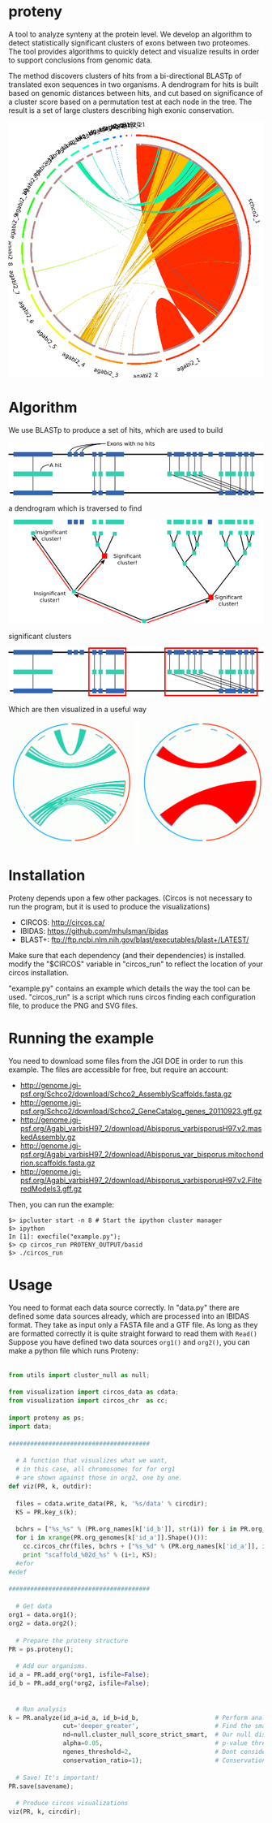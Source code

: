 proteny
=======

A tool to analyze synteny at the protein level.
We develop an algorithm to detect statistically significant clusters of exons between two proteomes.
The tool provides algorithms to quickly detect and visualize results in order to support conclusions from genomic data.

The method discovers clusters of hits from a bi-directional BLASTp of translated exon sequences in two organisms.
A dendrogram for hits is built based on genomic distances between hits, and cut based on significance of a cluster score based on a permutation test at each node in the tree.
The result is a set of large clusters describing high exonic conservation.

![An example of the figures generated by proteny](/readme/example_output.gif)

Algorithm
=========

We use BLASTp to produce a set of hits, which are used to build

![We use BLASTp to produce a set of hits, which are used to build](/readme/clustering_dendrogram_a.gif)

a dendrogram which is traversed to find

![a dendrogram which is traversed to find](/readme/clustering_dendrogram_b.gif)

significant clusters

![significant clusters.](/readme/clustering_dendrogram_c.gif)

Which are then visualized in a useful way

![Visualizations with Circos](/readme/visualization.gif)


Installation
=============

Proteny depends upon a few other packages.
(Circos is not necessary to run the program, but it is used to produce the visualizations)

 * CIRCOS: http://circos.ca/
 * IBIDAS: https://github.com/mhulsman/ibidas
 * BLAST+: ftp://ftp.ncbi.nlm.nih.gov/blast/executables/blast+/LATEST/


Make sure that each dependency (and their dependencies) is installed.
modify the "$CIRCOS" variable in "circos_run" to reflect the location of your circos installation.

"example.py" contains an example which details the way the tool can be used.
"circos_run" is a script which runs circos finding each configuration file, to produce the PNG and SVG files.

Running the example
=====================

You need to download some files from the JGI DOE in order to run this example.
The files are accessible for free, but require an account:

 * http://genome.jgi-psf.org/Schco2/download/Schco2_AssemblyScaffolds.fasta.gz
 * http://genome.jgi-psf.org/Schco2/download/Schco2_GeneCatalog_genes_20110923.gff.gz
 * http://genome.jgi-psf.org/Agabi_varbisH97_2/download/Abisporus_varbisporusH97.v2.maskedAssembly.gz
 * http://genome.jgi-psf.org/Agabi_varbisH97_2/download/Abisporus_var_bisporus.mitochondrion.scaffolds.fasta.gz
 * http://genome.jgi-psf.org/Agabi_varbisH97_2/download/Abisporus_varbisporusH97.v2.FilteredModels3.gff.gz

Then, you can run the example:

```shell
$> ipcluster start -n 8 # Start the ipython cluster manager
$> ipython
In [1]: execfile("example.py");
$> cp circos_run PROTENY_OUTPUT/basid
$> ./circos_run
```

Usage
=========

You need to format each data source correctly.
In "data.py" there are defined some data sources already, which are processed into an IBIDAS format.
They take as input only a FASTA file and a GTF file.
As long as they are formatted correctly it is quite straight forward to read them with `Read()`
Suppose you have defined two data sources `org1()` and `org2()`, you can make a python file which runs Proteny:

```python

from utils import cluster_null as null;

from visualization import circos_data as cdata;
from visualization import circos_chr  as cc;

import proteny as ps;
import data;

#######################################

  # A function that visualizes what we want,
  # in this case, all chromosomes for for org1 
  # are shown against those in org2, one by one.
def viz(PR, k, outdir):

  files = cdata.write_data(PR, k, '%s/data' % circdir);
  KS = PR.key_s(k);

  bchrs = ["%s_%s" % (PR.org_names[k['id_b']], str(i)) for i in PR.org_genomes[k['id_b']].Get(0)() ];
  for i in xrange(PR.org_genomes[k['id_a']].Shape()()):
    cc.circos_chr(files, bchrs + ["%s_%d" % (PR.org_names[k['id_a']], i+1)], ["%s_%d=0.4r" % (PR.org_names[k['id_a']], i+1)], circdir, "scaffold_%02d_%s" % (i+1, KS) );
    print "scaffold_%02d_%s" % (i+1, KS);
  #efor
#edef

#######################################

  # Get data
org1 = data.org1();
org2 = data.org2();

  # Prepare the proteny structure
PR = ps.proteny();

  # Add our organisms.
id_a = PR.add_org(*org1, isfile=False);
id_b = PR.add_org(*org2, isfile=False);


  # Run analysis
k = PR.analyze(id_a=id_a, id_b=id_b,                     # Perform analysis between the two organisms we added
               cut='deeper_greater',                     # Find the smallest p-value given a conservation ratio
               nd=null.cluster_null_score_strict_smart,  # Our null distribution
               alpha=0.05,                               # p-value threshold
               ngenes_threshold=2,                       # Dont consider a cluster if it doesn't contain enough genes (not synteny)
               conservation_ratio=1);                    # Conservation ratio requirement

  # Save! It's important!
PR.save(savename);

  # Produce circos visualizations
viz(PR, k, circdir);

```

